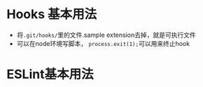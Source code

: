 # Hooks 基本用法
+ 将`.git/hooks/`里的文件.sample extension去掉，就是可执行文件
+ 可以在node环境写脚本， `process.exit(1);`可以用来终止hook

# ESLint基本用法
